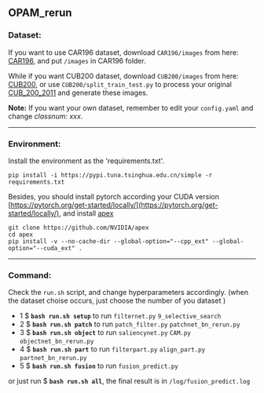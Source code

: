 ## OPAM_rerun
### Dataset: 
   If you want to use CAR196 dataset, download `CAR196/images` from here: 
   [CAR196](https://zhenhuangc.oss-cn-hongkong.aliyuncs.com/car196_images.tar.gz), 
   and put `/images` in CAR196 folder.  
    
While if you want CUB200 dataset, download `CUB200/images` from here:
 [CUB200](https://zhenhuangc.oss-cn-hongkong.aliyuncs.com/cub200_images.tar.gz),
  or use `CUB200/split_train_test.py` to process your original
   [CUB_200_2011](www.vision.caltech.edu/visipedia-data/CUB-200-2011/CUB_200_2011.tgz) and generate these images.  

**Note:** If you want your own dataset, remember to edit your `config.yaml` and change *classnum: xxx*.    

----------------------------------------
### Environment:  
Install the environment as the 'requirements.txt'.
```
pip install -i https://pypi.tuna.tsinghua.edu.cn/simple -r requirements.txt 
```
Besides, you should install pytorch according your CUDA version 
[https://pytorch.org/get-started/locally/](https://pytorch.org/get-started/locally/),
and install [apex](https://github.com/NVIDIA/apex)
```
git clone https://github.com/NVIDIA/apex  
cd apex  
pip install -v --no-cache-dir --global-option="--cpp_ext" --global-option="--cuda_ext" .   
```

----------------------
### Command:  
Check the `run.sh` script, and change hyperparameters accordingly. 
(when the dataset choise occurs, just choose the number of you dataset )

* 1  $  **`bash run.sh setup`**  to run `filternet.py`   `9_selective_search`
* 2  $  **`bash run.sh patch`**  to run `patch_filter.py`  `patchnet_bn_rerun.py`
* 3  $  **`bash run.sh object`** to run `saliencynet.py` `CAM.py` `objectnet_bn_rerun.py`
* 4  $  **`bash run.sh part`**   to run `filterpart.py` `align_part.py` `partnet_bn_rerun.py`
* 5  $  **`bash run.sh fusion`** to run `fusion_predict.py`

or just  run $ **`bash run.sh all`**,
the final result is in `/log/fusion_predict.log`

